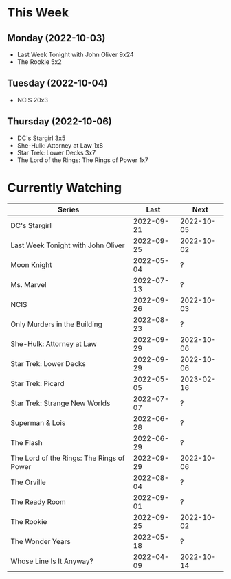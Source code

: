 # This Week

## Monday (2022-10-03)
- Last Week Tonight with John Oliver 9x24
- The Rookie 5x2

## Tuesday (2022-10-04)
- NCIS 20x3

## Thursday (2022-10-06)
- DC's Stargirl 3x5
- She-Hulk: Attorney at Law 1x8
- Star Trek: Lower Decks 3x7
- The Lord of the Rings: The Rings of Power 1x7

# Currently Watching

| Series | Last | Next |
| --- | --- | --- |
| DC's Stargirl | 2022-09-21 | 2022-10-05 |
| Last Week Tonight with John Oliver | 2022-09-25 | 2022-10-02 |
| Moon Knight | 2022-05-04 | ? |
| Ms. Marvel | 2022-07-13 | ? |
| NCIS | 2022-09-26 | 2022-10-03 |
| Only Murders in the Building | 2022-08-23 | ? |
| She-Hulk: Attorney at Law | 2022-09-29 | 2022-10-06 |
| Star Trek: Lower Decks | 2022-09-29 | 2022-10-06 |
| Star Trek: Picard | 2022-05-05 | 2023-02-16 |
| Star Trek: Strange New Worlds | 2022-07-07 | ? |
| Superman & Lois | 2022-06-28 | ? |
| The Flash | 2022-06-29 | ? |
| The Lord of the Rings: The Rings of Power | 2022-09-29 | 2022-10-06 |
| The Orville | 2022-08-04 | ? |
| The Ready Room | 2022-09-01 | ? |
| The Rookie | 2022-09-25 | 2022-10-02 |
| The Wonder Years | 2022-05-18 | ? |
| Whose Line Is It Anyway? | 2022-04-09 | 2022-10-14 |

